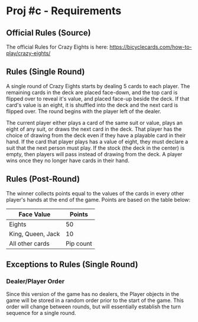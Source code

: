 # Proj #c - Requirements

## Official Rules (Source)
The official Rules for Crazy Eights is here: https://bicyclecards.com/how-to-play/crazy-eights/

## Rules (Single Round)
A single round of Crazy Eights starts by dealing 5 cards to each player. The remaining cards in the deck are placed face-down,
and the top card is flipped over to reveal it's value, and placed face-up beside the deck. If that card's value is an eight,
it is shuffled into the deck and the next card is flipped over. The round begins with the player left of the dealer.

The current player either plays a card of the same suit or value, plays an eight of any suit, or draws the next card in the
deck. That player has the choice of drawing from the deck even if they have a playable card in their hand. If the card that
player plays has a value of eight, they must declare a suit that the next person must play. If the stock (the deck in the
center) is empty, then players will pass instead of drawing from the deck. A player wins once they no longer have cards in
their hand.

## Rules (Post-Round)
The winner collects points equal to the values of the cards in every other player's hands at the end of the game. Points
are based on the table below:

| Face Value        | Points    |
|-------------------|-----------|
| Eights            | 50        |
| King, Queen, Jack | 10        |
| All other cards   | Pip count |


## Exceptions to Rules (Single Round)
### Dealer/Player Order
Since this version of the game has no dealers, the Player objects in the game will be stored in a random order prior to
the start of the game. This order will change between rounds, but will essentially establish the turn sequence for a single round.
